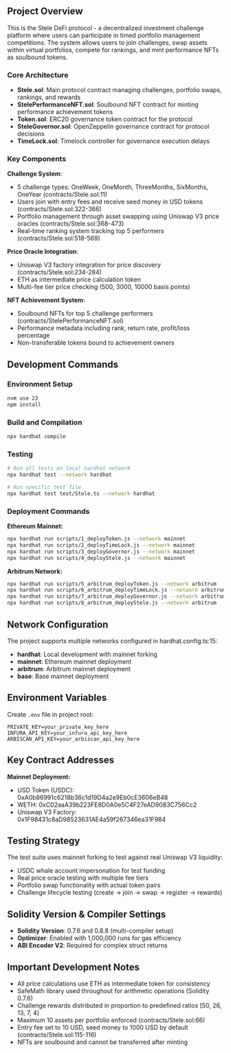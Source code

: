 ## Project Overview

This is the Stele DeFi protocol - a decentralized investment challenge platform where users can participate in timed portfolio management competitions. The system allows users to join challenges, swap assets within virtual portfolios, compete for rankings, and mint performance NFTs as soulbound tokens.

### Core Architecture

- **Stele.sol**: Main protocol contract managing challenges, portfolio swaps, rankings, and rewards
- **StelePerformanceNFT.sol**: Soulbound NFT contract for minting performance achievement tokens
- **Token.sol**: ERC20 governance token contract for the protocol
- **SteleGovernor.sol**: OpenZeppelin governance contract for protocol decisions
- **TimeLock.sol**: Timelock controller for governance execution delays

### Key Components

**Challenge System**:
- 5 challenge types: OneWeek, OneMonth, ThreeMonths, SixMonths, OneYear (contracts/Stele.sol:11)
- Users join with entry fees and receive seed money in USD tokens (contracts/Stele.sol:322-366)
- Portfolio management through asset swapping using Uniswap V3 price oracles (contracts/Stele.sol:368-473)
- Real-time ranking system tracking top 5 performers (contracts/Stele.sol:518-569)

**Price Oracle Integration**:
- Uniswap V3 factory integration for price discovery (contracts/Stele.sol:234-284)
- ETH as intermediate price calculation token
- Multi-fee tier price checking (500, 3000, 10000 basis points)

**NFT Achievement System**:
- Soulbound NFTs for top 5 challenge performers (contracts/StelePerformanceNFT.sol)
- Performance metadata including rank, return rate, profit/loss percentage
- Non-transferable tokens bound to achievement owners

## Development Commands

### Environment Setup
```bash
nvm use 23
npm install
```

### Build and Compilation
```bash
npx hardhat compile
```

### Testing
```bash
# Run all tests on local hardhat network
npx hardhat test --network hardhat

# Run specific test file
npx hardhat test test/Stele.ts --network hardhat
```

### Deployment Commands

**Ethereum Mainnet:**
```bash
npx hardhat run scripts/1_deployToken.js --network mainnet
npx hardhat run scripts/2_deployTimeLock.js --network mainnet
npx hardhat run scripts/3_deployGovernor.js --network mainnet
npx hardhat run scripts/4_deployStele.js --network mainnet
```

**Arbitrum Network:**
```bash
npx hardhat run scripts/5_arbitrum_deployToken.js --network arbitrum
npx hardhat run scripts/6_arbitrum_deployTimeLock.js --network arbitrum
npx hardhat run scripts/7_arbitrum_deployGovernor.js --network arbitrum
npx hardhat run scripts/8_arbitrum_deployStele.js --network arbitrum
```

## Network Configuration

The project supports multiple networks configured in hardhat.config.ts:15:
- **hardhat**: Local development with mainnet forking
- **mainnet**: Ethereum mainnet deployment
- **arbitrum**: Arbitrum mainnet deployment  
- **base**: Base mainnet deployment

## Environment Variables

Create `.env` file in project root:
```
PRIVATE_KEY=your_private_key_here
INFURA_API_KEY=your_infura_api_key_here
ARBISCAN_API_KEY=your_arbiscan_api_key_here
```

## Key Contract Addresses

**Mainnet Deployment:**
- USD Token (USDC): 0xA0b86991c6218b36c1d19D4a2e9Eb0cE3606eB48
- WETH: 0xC02aaA39b223FE8D0A0e5C4F27eAD9083C756Cc2
- Uniswap V3 Factory: 0x1F98431c8aD98523631AE4a59f267346ea31F984

## Testing Strategy

The test suite uses mainnet forking to test against real Uniswap V3 liquidity:
- USDC whale account impersonation for test funding
- Real price oracle testing with multiple fee tiers
- Portfolio swap functionality with actual token pairs
- Challenge lifecycle testing (create → join → swap → register → rewards)

## Solidity Version & Compiler Settings

- **Solidity Version**: 0.7.6 and 0.8.8 (multi-compiler setup)
- **Optimizer**: Enabled with 1,000,000 runs for gas efficiency
- **ABI Encoder V2**: Required for complex struct returns

## Important Development Notes

- All price calculations use ETH as intermediate token for consistency
- SafeMath library used throughout for arithmetic operations (Solidity 0.7.6)
- Challenge rewards distributed in proportion to predefined ratios [50, 26, 13, 7, 4]
- Maximum 10 assets per portfolio enforced (contracts/Stele.sol:66)
- Entry fee set to 10 USD, seed money to 1000 USD by default (contracts/Stele.sol:115-116)
- NFTs are soulbound and cannot be transferred after minting